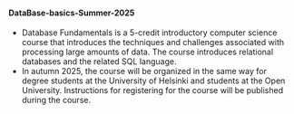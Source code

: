 #### DataBase-basics-Summer-2025
- Database Fundamentals is a 5-credit introductory computer science course that introduces the techniques and challenges associated with processing large amounts of data. The course introduces relational databases and the related SQL language.
- In autumn 2025, the course will be organized in the same way for degree students at the University of Helsinki and students at the Open University. Instructions for registering for the course will be published during the course.

